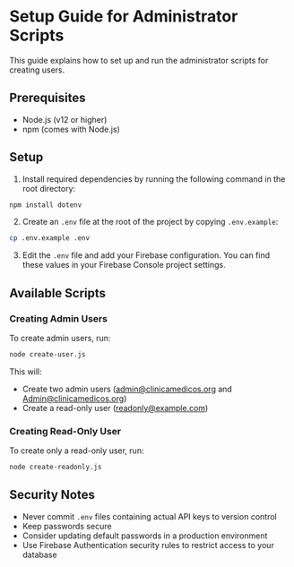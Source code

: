 # Setup Guide for Administrator Scripts

This guide explains how to set up and run the administrator scripts for creating users.

## Prerequisites

- Node.js (v12 or higher)
- npm (comes with Node.js)

## Setup

1. Install required dependencies by running the following command in the root directory:

```bash
npm install dotenv
```

2. Create an `.env` file at the root of the project by copying `.env.example`:

```bash
cp .env.example .env
```

3. Edit the `.env` file and add your Firebase configuration. You can find these values in your Firebase Console project settings.

## Available Scripts

### Creating Admin Users

To create admin users, run:

```bash
node create-user.js
```

This will:
- Create two admin users (admin@clinicamedicos.org and Admin@clinicamedicos.org)
- Create a read-only user (readonly@example.com)

### Creating Read-Only User

To create only a read-only user, run:

```bash
node create-readonly.js
```

## Security Notes

- Never commit `.env` files containing actual API keys to version control
- Keep passwords secure
- Consider updating default passwords in a production environment
- Use Firebase Authentication security rules to restrict access to your database 